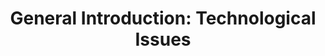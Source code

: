 ---
abstract: null
creators:
- Altenhöner, Reinhard
date: null
document_url: https://services.phaidra.univie.ac.at/api/object/o:294993/download
grand_parent: iPRES
institutions: []
keywords:
- beijing
landing_page_url: https://phaidra.univie.ac.at/o:294993
language: eng
layout: publication
license: CC BY-SA 3.0 AT
notes_url: null
parent: iPRES 2004
publication_type: presentation
size: 651023
slides_url: null
source_name: iPRES
title: 'General Introduction: Technological Issues'
year: 2004
---